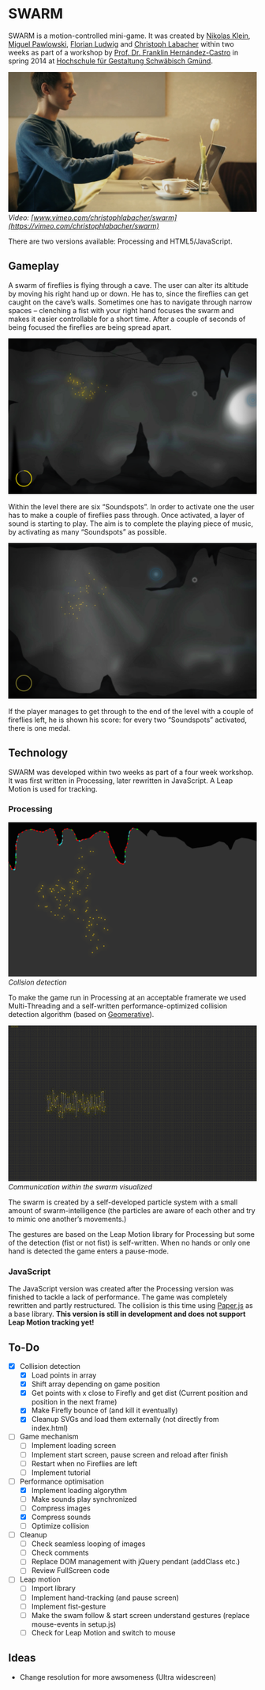 # SWARM

SWARM is a motion-controlled mini-game. It was created by [Nikolas Klein](http://nikolasklein.de), [Miguel Pawlowski](http://miguelpawlowski.de), [Florian Ludwig](http://www.florian-ludwig.de) and [Christoph Labacher](http://www.christophlabacher.com) within two weeks as part of a workshop by [Prof. Dr. Franklin Hernández-Castro](http://skizata.com) in spring 2014 at [Hochschule für Gestaltung Schwäbisch Gmünd](http://hfg-gmuend.de/).


[![](/Readme/playing_1.png)](https://vimeo.com/christophlabacher/swarm)
*Video: [www.vimeo.com/christophlabacher/swarm](https://vimeo.com/christophlabacher/swarm)*

There are two versions available: Processing and HTML5/JavaScript.

## Gameplay

A swarm of fireflies is flying through a cave. The user can alter its altitude by moving his right hand up or down. He has to, since the fireflies can get caught on the cave’s walls. Sometimes one has to navigate through narrow spaces – clenching a fist with your right hand focuses the swarm and makes it easier controllable for a short time. After a couple of seconds of being focused the fireflies are being spread apart.

![Gameplay](/Readme/gameplay_1.png)

Within the level there are six “Soundspots”. In order to activate one the user has to make a couple of fireflies pass through. Once activated, a layer of sound is starting to play. The aim is to complete the playing piece of music, by activating as many “Soundspots” as possible.

![Gameplay](/Readme/gameplay_2.png)

If the player manages to get through to the end of the level with a couple of fireflies left, he is shown his score: for every two “Soundspots” activated, there is one medal.

## Technology

SWARM was developed within two weeks as part of a four week workshop. It was first written in Processing, later rewritten in JavaScript. A Leap Motion is used for tracking.

### Processing

![Collision Detection](/Readme/collision.png)
*Collsion detection*

To make the game run in Processing at an acceptable framerate we used Multi-Threading and a self-written performance-optimized collision detection algorithm (based on [Geomerative](http://www.ricardmarxer.com/geomerative/)).

![Swarm Communication](/Readme/swarm.gif)
*Communication within the swarm visualized*

 The swarm is created by a self-developed particle system with a small amount of swarm-intelligence (the particles are aware of each other and try to mimic one another’s movements.)
 
 The gestures are based on the Leap Motion library for Processing but some of the detection (fist or not fist) is self-written. When no hands or only one hand is detected the game enters a pause-mode.

### JavaScript

The JavaScript version was created after the Processing version was finished to tackle a lack of performance. The game was completely rewritten and partly restructured. The collision is this time using [Paper.js](http://paperjs.org) as a base library. **This version is still in development and does not support Leap Motion tracking yet!**

## To-Do

- [x] Collision detection
	- [x] Load points in array
	- [x] Shift array depending on game position
	- [x] Get points with x close to Firefly and get dist (Current position and position in the next frame)
	- [x] Make Firefly bounce of (and kill it eventually)
	- [x] Cleanup SVGs and load them externally (not directly from index.html)
- [ ] Game mechanism
	- [ ] Implement loading screen
	- [ ] Implement start screen, pause screen and reload after finish
	- [ ] Restart when no Fireflies are left
	- [ ] Implement tutorial
- [ ] Performance optimisation
	- [x] Implement loading algorythm
	- [ ] Make sounds play synchronized
	- [ ] Compress images
	- [x] Compress sounds
	- [ ] Optimize collision
- [ ] Cleanup
	- [ ] Check seamless looping of images
	- [ ] Check comments
	- [ ] Replace DOM management with jQuery pendant (addClass etc.)
	- [ ] Review FullScreen code
- [ ] Leap motion
	- [ ] Import library
	- [ ] Implement hand-tracking (and pause screen)
	- [ ] Implement fist-gesture
	- [ ] Make the swam follow & start screen understand gestures (replace mouse-events in setup.js)
	- [ ] Check for Leap Motion and switch to mouse
	
## Ideas

- Change resolution for more awsomeness (Ultra widescreen)

